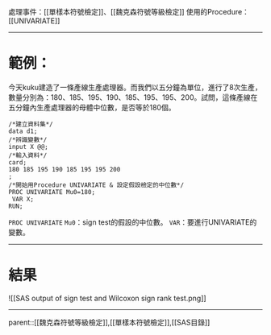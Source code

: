 處理事件：[[單樣本符號檢定]]、[[魏克森符號等級檢定]]
使用的Procedure：[[UNIVARIATE]]
- - -
# 範例：
今天kuku建造了一條產線生產處理器。而我們以五分鐘為單位，進行了8次生產，數量分別為：180、185、195、190、185、195、195、200。試問，這條產線在五分鐘內生產處理器的母體中位數，是否等於180個。
``` SAS
/*建立資料集*/
data d1;
/*辨識變數*/
input X @@;
/*輸入資料*/
card;
180 185 195 190 185 195 195 200
;
/*開始用Procedure UNIVARIATE & 設定假設檢定的中位數*/
PROC UNIVARIATE Mu0=180;
 VAR X;
RUN;
```
`PROC UNIVARIATE`
`Mu0`：sign test的假設的中位數。
`VAR`：要進行UNIVARIATE的變數。
- - -
# 結果
![[SAS output of sign test and Wilcoxon sign rank test.png]]
- - -
parent::[[魏克森符號等級檢定]],[[單樣本符號檢定]],[[SAS目錄]]